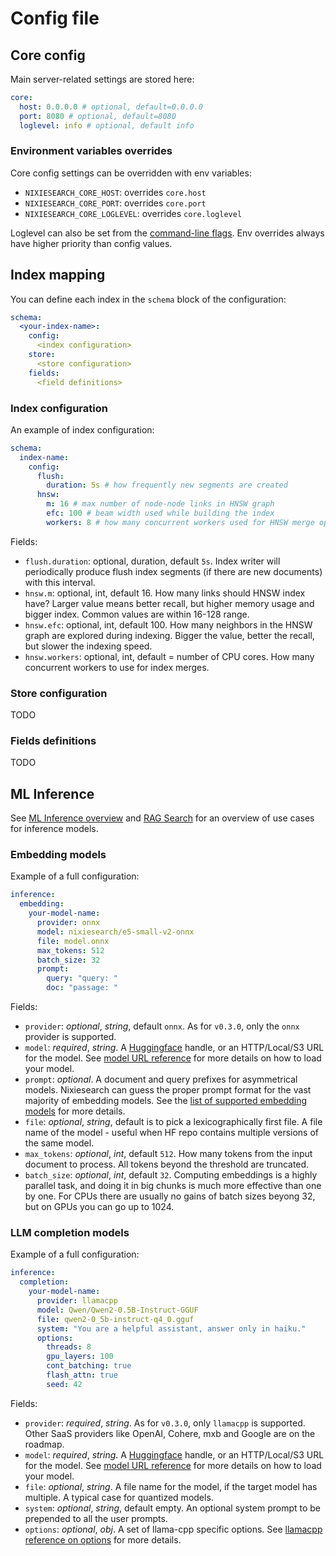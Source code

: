 # Config file

## Core config

Main server-related settings are stored here:

```yaml
core:
  host: 0.0.0.0 # optional, default=0.0.0.0
  port: 8080 # optional, default=8080
  loglevel: info # optional, default info
```

### Environment variables overrides

Core config settings can be overridden with env variables:

* `NIXIESEARCH_CORE_HOST`: overrides `core.host` 
* `NIXIESEARCH_CORE_PORT`: overrides `core.port`
* `NIXIESEARCH_CORE_LOGLEVEL`: overrides `core.loglevel`

Loglevel can also be set from the [command-line flags](../reference/cli/standalone.md). Env overrides always have higher priority than config values.

## Index mapping

You can define each index in the `schema` block of the configuration:

```yaml
schema:
  <your-index-name>:
    config:
      <index configuration>
    store:
      <store configuration>
    fields:
      <field definitions>
```

### Index configuration

An example of index configuration:

```yaml
schema:
  index-name:
    config:
      flush:
        duration: 5s # how frequently new segments are created
      hnsw:
        m: 16 # max number of node-node links in HNSW graph
        efc: 100 # beam width used while building the index
        workers: 8 # how many concurrent workers used for HNSW merge ops
```

Fields:

* `flush.duration`: optional, duration, default `5s`. Index writer will periodically produce flush index segments (if there are new documents) with this interval.
* `hnsw.m`: optional, int, default 16. How many links should HNSW index have? Larger value means better recall, but higher memory usage and bigger index. Common values are within 16-128 range.
* `hnsw.efc`: optional, int, default 100. How many neighbors in the HNSW graph are explored during indexing. Bigger the value, better the recall, but slower the indexing speed.
* `hnsw.workers`: optional, int, default = number of CPU cores. How many concurrent workers to use for index merges.

### Store configuration

TODO

### Fields definitions

TODO

## ML Inference

See [ML Inference overview](../features/inference/overview.md) and [RAG Search](../features/search/rag.md) for an overview of use cases for inference models.

### Embedding models

Example of a full configuration:

```yaml
inference:
  embedding:
    your-model-name:
      provider: onnx
      model: nixiesearch/e5-small-v2-onnx
      file: model.onnx
      max_tokens: 512
      batch_size: 32
      prompt:
        query: "query: "
        doc: "passage: "
```

Fields:

* `provider`: *optional*, *string*, default `onnx`. As for `v0.3.0`, only the `onnx` provider is supported.
* `model`: *required*, *string*. A [Huggingface](https://huggingface.co/models) handle, or an HTTP/Local/S3 URL for the model. See [model URL reference](url.md) for more details on how to load your model.
* `prompt`: *optional*. A document and query prefixes for asymmetrical models. Nixiesearch can guess the proper prompt format for the vast majority of embedding models. See the [list of supported embedding models](../features/inference/embeddings/local.md) for more details.
* `file`: *optional*, *string*, default is to pick a lexicographically first file. A file name of the model - useful when HF repo contains multiple versions of the same model.
* `max_tokens`: *optional*, *int*, default `512`. How many tokens from the input document to process. All tokens beyond the threshold are truncated.
* `batch_size`: *optional*, *int*, default `32`. Computing embeddings is a highly parallel task, and doing it in big chunks is much more effective than one by one. For CPUs there are usually no gains of batch sizes beyong 32, but on GPUs you can go up to 1024.

### LLM completion models

Example of a full configuration:

```yaml
inference:
  completion:
    your-model-name:
      provider: llamacpp
      model: Qwen/Qwen2-0.5B-Instruct-GGUF
      file: qwen2-0_5b-instruct-q4_0.gguf
      system: "You are a helpful assistant, answer only in haiku."
      options:
        threads: 8
        gpu_layers: 100
        cont_batching: true
        flash_attn: true
        seed: 42
```

Fields:

* `provider`: *required*, *string*. As for `v0.3.0`, only `llamacpp` is supported. Other SaaS providers like OpenAI, Cohere, mxb and Google are on the roadmap.
* `model`: *required*, *string*. A [Huggingface](https://huggingface.co/models) handle, or an HTTP/Local/S3 URL for the model. See [model URL reference](url.md) for more details on how to load your model.
* `file`: *optional*, *string*. A file name for the model, if the target model has multiple. A typical case for quantized models.
* `system`: *optional*, *string*, default empty. An optional system prompt to be prepended to all the user prompts.
* `options`: *optional*, *obj*. A set of llama-cpp specific options. See [llamacpp reference on options](https://github.com/ggerganov/llama.cpp/blob/master/examples/main/README.md) for more details.

